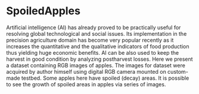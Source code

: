 # SpoiledApples
Artificial intelligence (AI) has already proved to be practically useful for resolving global technological and social issues. Its implementation in the precision agriculture domain has become very popular recently as it increases the quantitative and the qualitative indicators of food production thus yielding huge economic benefits. AI can be also used to keep the harvest in good condition by analyzing postharvest losses. Here we present a dataset containing RGB images of apples. The images for dataset were acquired by author himself using digital RGB camera mounted on custom-made testbed. Some apples here have spoiled (decay) areas. It is possible to see the growth of spoiled areas in apples via series of images. 

